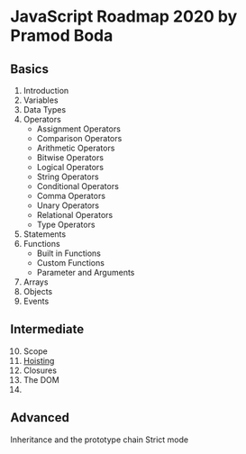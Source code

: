 # JavaScript Roadmap 2020 by Pramod Boda

## Basics

1. Introduction
2. Variables
3. Data Types
4. Operators
	- Assignment Operators
	- Comparison Operators
	- Arithmetic Operators
	- Bitwise Operators
	- Logical Operators
	- String Operators
	- Conditional Operators
	- Comma Operators
	- Unary Operators
	- Relational Operators
	- Type Operators
5. Statements
6. Functions
	 - Built in Functions
	 - Custom Functions
	 - Parameter and Arguments
7. Arrays 
8. Objects
9. Events

## Intermediate
10. Scope
11. [Hoisting](https://github.com/pramodboda/JavaScript-Roadmap-2020/blob/master/8-Hoisting/hoisting.md)
12. Closures
13. The DOM
14. 
##  Advanced

Inheritance and the prototype chain
Strict mode


<!--stackedit_data:
eyJoaXN0b3J5IjpbLTEwNDc5NTMzNzgsLTE0MzY1NTYzMjEsMT
MzNDg4ODEyMCwtMTY0ODgzMzg3NiwtMjEzNzcxOTI1NiwtMTc3
NzMwMzM2MV19
-->